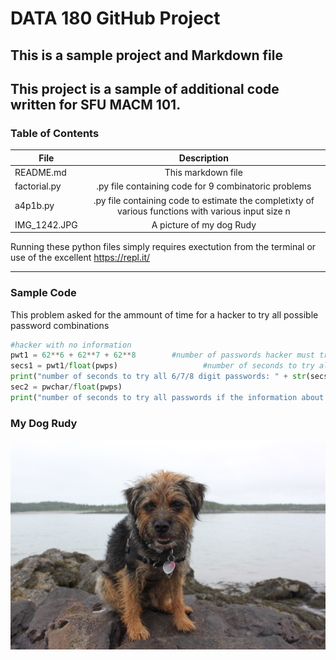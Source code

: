 # DATA 180 GitHub Project
## This is a sample project and Markdown file

## This project is a sample of additional code written for SFU MACM 101.

### Table of Contents
| File          | Description   |
| ------------- |:-------------:|
| README.md|This markdown file  |
| factorial.py    | .py file containing code for 9 combinatoric problems |
| a4p1b.py    | .py file containing code to estimate the completixty of various functions with various input size n    |
| IMG_1242.JPG| A picture of my dog Rudy|

Running these python files simply requires exectution from the terminal or use of the excellent <https://repl.it/>

---

### Sample Code

This problem asked for the ammount of time for a hacker to try all possible password combinations

```python
#hacker with no information
pwt1 = 62**6 + 62**7 + 62**8        #number of passwords hacker must try
secs1 = pwt1/float(pwps)                   #number of seconds to try all passwords
print("number of seconds to try all 6/7/8 digit passwords: " + str(secs1))
sec2 = pwchar/float(pwps)
print("number of seconds to try all passwords if the information about passwords is knows:" + str(sec2))
```


### My Dog Rudy
![alt text](https://github.com/slippinjim-bit/DATA180_GITPROJECT/blob/master/IMG_1242.JPG)

